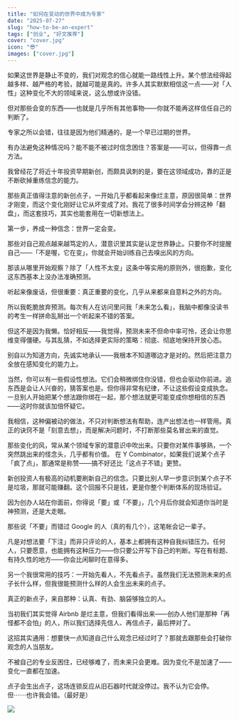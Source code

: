```yaml
---
title: "如何在变动的世界中成为专家"
date: "2025-07-27"
slug: "how-to-be-an-expert"
tags: ["创业", "好文推荐"]
cover: "cover.jpg"
icon: "😎"
images: ["cover.jpg"]
---
```

如果这世界是静止不变的，我们对观念的信心就能一路线性上升。某个想法经得起越多样、越严格的考验，就越可能是真的。许多人其实默默相信这一点——对「人性」这种变化不大的领域来说，这么想或许没错。



但对那些会变的东西——也就是几乎所有其他事物——你就不能再这样信任自己的判断了。



专家之所以会错，往往是因为他们精通的，是一个早已过期的世界。



有办法避免这种情况吗？能不能不被过时信念困住？答案是——可以，但得靠一点方法。



我曾经花了将近十年投资早期新创，而颇具讽刺的是，要在这领域成功，靠的正是不断砍掉重练信念的能力。



那些真正值得注意的新创点子，一开始几乎都看起来像烂主意，原因很简单：世界才刚变，而这个变化刚好让它从坏变成了对。我花了很多时间学会分辨这种「翻盘」，而这套技巧，其实也能套用在一切新想法上。



第一步，养成一种信念：世界一定会变。



那些对自己观点越来越笃定的人，潜意识里其实是认定世界静止。只要你不时提醒自己——「不是喔，它在变」，你就会开始训练自己去嗅出风的方向。



那该从哪里开始观察？除了「人性不太变」这条中等实用的原则外，很抱歉，变化这东西基本上没办法准确预测。



听起来像废话，但很重要：真正重要的变化，几乎从来都来自意料之外的方向。



所以我乾脆放弃预测。每次有人在访问里问我「未来怎么看」，我脑中都像没读书的考生一样拼命乱掰出一个听起来不错的答案。



但这不是因为我懒。恰好相反——我觉得，预测未来不但命中率可怜，还会让你思维变得僵硬。与其乱猜，不如选择更实际的策略：彻底、彻底地保持开放心态。



别自以为知道方向，先诚实地承认——我根本不知道哪边才是对的。然后把注意力全放在感知变化的能力上。



当然，你可以有一些假设性想法。它们会稍微绑住你没错，但也会驱动你前进。追东西是会让人兴奋的，猜答案也是。但你得非常有纪律，不让这些假设变成执念。
一旦别人开始把某个想法跟你绑在一起，那个想法就更可能变成你想相信的东西——这时你就该加倍怀疑它。



我相信，这种偏被动的做法，不只对判断想法有帮助，连产出想法也一样管用。真正的诀窍不是「刻意去想」，而是解决问题时，不打断那些莫名冒出来的直觉。



那些变化的风，常从某个领域专家的潜意识中吹出来。只要你对某件事够熟，一个突然跳出来的怪念头，几乎都有价值。
在 Y Combinator，如果我们说某个点子「疯了点」，那通常是称赞——搞不好还比「这点子不错」更赞。



新创投资人有极高的动机要刷新自己的信念。只要比别人早一步意识到某个点子不是垃圾，那就可能赚翻。这个回报不只是钱，更是你整个判断体系的现场验证。



因为创办人站在你面前，你得说「要」或「不要」，几个月后你就会知道你当时是神预测，还是大走眼。



那些说「不要」而错过 Google 的人（真的有几个），这笔帐会记一辈子。



凡是对想法要「下注」而非只评论的人，基本上都拥有这种自我纠错压力。任何人，只要愿意，也能拥有这种压力——你只要公开写下自己的判断。写在有标题、有持久性的地方——你会比闲聊时在意得多。



另一个我很常用的技巧：一开始先看人，不先看点子。虽然我们无法预测未来的点子长什么样，但我很能预测什么样的人会生出未来的点子。



真正的新点子，来自那种：认真、有劲、脑袋够独立的人。



当初我们其实觉得 Airbnb 是烂主意，但我们看得出来——创办人他们是那种「再怪都不会怕」的人，所以我们选择先信人、再信点子，最后押对了。



这招其实通用：想要快一点知道自己什么观念已经过时了？那就去跟那些会打破你观念的人当朋友。



不被自己的专业反困住，已经够难了，而未来只会更难。因为变化不是加速了——变化一直都在加速。



点子会生出点子，这场连锁反应从旧石器时代就没停过。我不认为它会停。
但⋯⋯也许我会错。（最好是）




![](https://prod-files-secure.s3.us-west-2.amazonaws.com/112d0858-5090-4d34-a606-b75eb8d65fd2/46476355-9cf3-4e99-9b7a-3531bc426380/1000202064.png?X-Amz-Algorithm=AWS4-HMAC-SHA256&X-Amz-Content-Sha256=UNSIGNED-PAYLOAD&X-Amz-Credential=ASIAZI2LB4665MCA6B5S%2F20251022%2Fus-west-2%2Fs3%2Faws4_request&X-Amz-Date=20251022T074508Z&X-Amz-Expires=3600&X-Amz-Security-Token=IQoJb3JpZ2luX2VjEG8aCXVzLXdlc3QtMiJHMEUCIB5A4XKjo%2BPDeSCffsQv71AXJHhfnsB5UmFUX78kJDccAiEAonASnQZrfpmbKJ5D%2Bl6mrwQASC1ba2XyegxtzRxfGa0q%2FwMIKBAAGgw2Mzc0MjMxODM4MDUiDKG3ASV3zgwS8ThbPyrcA2XNToOX4BdMpH2Hmdby85DMpZZUUlI%2Fs4GXwSYl8k%2BxzZsfQYCXBTvUbBRI9x5BGRzE831RjFXAaeu%2FPi3bECSb1Y%2FguX4lB9uiJII%2BHOneZFsEivIjgkTRjPp5Acxho5051Y6L2cTT4LpC6POnhSYVBUhgTT7FdYdxMIiZc4QQE1pKvsPKUq5nN5gOOdx2IAP94Dkc2WMXr%2BhYcw7cDyVdFc4i0IjU4XG0RqYk8sCye%2Fvw2QR9vHzTU5rsv35xryqNpnZQXvq%2BQzI2sX1kkqkag7EoHrh7175mzGxytkYciT7XOmGpzADFDW2oZg%2FjQMleEzB0CCRfhNCvpc08Hl5MBHQiEY1nWrcTw9im3iGyjjG79SAI47fLoS%2BmLVcBsZfC8h6%2By2%2BL8Z9kXYRh3rXTE9TSf3jvZJuvgoFYUL885SkJ4PhLYqFv1FhTA76NPQeSAOtma7%2FxohlurKZXdSGQrkqNrrDplbtQjkzyucxhLHNyotILPRdKcVUdWiafdQhlfzbLtoM4moD%2BogPeixOMO1ucUFcgZE9C%2BGcoCTyLyuE1AcrD0I58CNyqt5hUsIm7Dj0IqcU8Y7KpidiqbD9tDVErM3oYlVHa4gwqw788hgorunkW5tBMFj8LMMWC4scGOqUBD%2B0r7mA5ddb%2B08bw2On0Ss2rYnYZh2FEkT9cEM1SxbQNB6RtCzQwKBgHYfn%2BD%2BLx36uVkfrHfHjqGA7p9RbmbpVEKxQGyfVNRRBZ8fX%2FQoUFN6eFqPgG8biY8h%2FPUbeyHiagVpb23Uzo%2BFRIRjTzvxl02MIrUV6peeHYedw%2BTMIcFDOmnP8NeJwWvDg%2Fb02H6Zd0n7ndkBnLyYvoHZ%2B8dmrfBDgs&X-Amz-Signature=3592ec8669aa32d8c8c26b202aab3b57c5c38e3775bde6878171be0fc0ecf172&X-Amz-SignedHeaders=host&x-amz-checksum-mode=ENABLED&x-id=GetObject)

